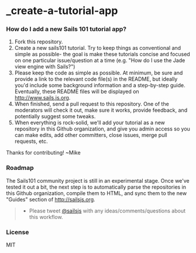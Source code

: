 _create-a-tutorial-app
======================

### How do I add a new Sails 101 tutorial app?

1. Fork this repository.
2. Create a new sails101 tutorial. Try to keep things as conventional and simple as possible- the goal is make these tutorials concise and focused on one particular issue/question at a time (e.g. "How do I use the Jade view engine with Sails?")
3. Please keep the code as simple as possible.  At minimum, be sure and provide a link to the relevant code file(s) in the README, but ideally you'd include some background information and a step-by-step guide.  Eventually, these README files will be displayed on http://www.sails.js.org.
4. When finished, send a pull request to this repository.  One of the moderators will check it out, make sure it works, provide feedback, and potentially suggest some tweaks.
5. When everything is rock-solid, we'll add your tutorial as a new repository in this Github organization, and give you admin access so you can make edits, add other committers, close issues, merge pull requests, etc.

Thanks for contributing!
~Mike


### Roadmap

The Sails101 community project is still in an experimental stage.  Once we've tested it out a bit, the next step is to automatically parse the repositories in this Github organization, compile them to HTML, and sync them to the new "Guides" section of http://sailsjs.org.

> + Please tweet [@sailsjs](https://twitter.com/sailsjs) with any ideas/comments/questions about this workflow.


### License

MIT
